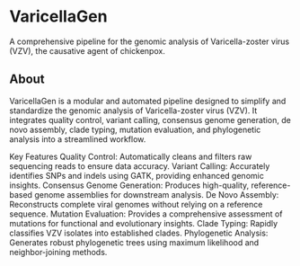 # VaricellaGen
A comprehensive pipeline for the genomic analysis of Varicella-zoster virus (VZV), the causative agent of chickenpox.

## About
VaricellaGen is a modular and automated pipeline designed to simplify and standardize the genomic analysis of Varicella-zoster virus (VZV). It integrates quality control, variant calling, consensus genome generation, de novo assembly, clade typing, mutation evaluation, and phylogenetic analysis into a streamlined workflow.

Key Features
Quality Control: Automatically cleans and filters raw sequencing reads to ensure data accuracy.
Variant Calling: Accurately identifies SNPs and indels using GATK, providing enhanced genomic insights.
Consensus Genome Generation: Produces high-quality, reference-based genome assemblies for downstream analysis.
De Novo Assembly: Reconstructs complete viral genomes without relying on a reference sequence.
Mutation Evaluation: Provides a comprehensive assessment of mutations for functional and evolutionary insights.
Clade Typing: Rapidly classifies VZV isolates into established clades.
Phylogenetic Analysis: Generates robust phylogenetic trees using maximum likelihood and neighbor-joining methods.
